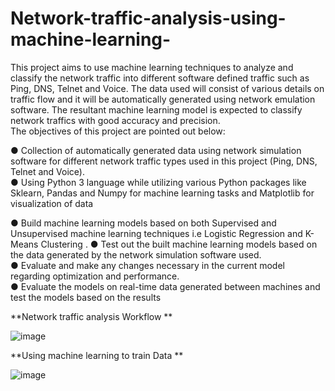 # Network-traffic-analysis-using-machine-learning-

This project aims to use machine learning techniques to analyze and classify the network traffic into different software defined traffic such as Ping, DNS, Telnet and Voice. The data used will consist of various details on traffic flow and it will be automatically generated using network emulation software. The resultant machine learning model is expected to classify network traffics with good accuracy and precision.  
The objectives of this project are pointed out below: 
  
●	Collection of automatically generated data using network simulation software for different network traffic types used in this project (Ping, DNS, Telnet and Voice).  
● Using Python 3 language while utilizing various Python packages like Sklearn, Pandas and Numpy for machine learning tasks and Matplotlib for visualization of data

●	Build machine learning models based on both Supervised and Unsupervised machine learning techniques i.e Logistic Regression and K-Means Clustering .
●	Test out the built machine learning models based on the data generated by the network simulation software used.  
●	Evaluate and make any changes necessary in the current model regarding optimization and performance.  
●	Evaluate the models on real-time data generated between machines and test the models based on the results

**Network traffic analysis Workflow **

![image](https://user-images.githubusercontent.com/41712161/159209632-95f896bd-4a2c-46c4-b1d9-5dacb58fdcb1.png) 

**Using machine learning to train Data **

![image](https://user-images.githubusercontent.com/41712161/159209839-45c20263-4231-43ad-8331-16081c938aec.png)





